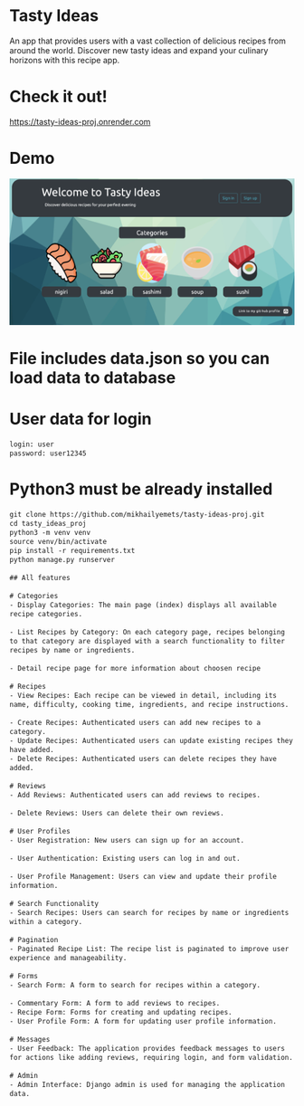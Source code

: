 # Tasty Ideas

An app that provides users with a vast collection of delicious recipes from around the world. Discover new tasty ideas and expand your culinary horizons with this recipe app.

# Check it out!

https://tasty-ideas-proj.onrender.com
 
# Demo 
![Website Interface](demo.png)

# File includes data.json so you can load data to database

# User data for login

    login: user
    password: user12345

# Python3 must be already installed

``` shell
git clone https://github.com/mikhailyemets/tasty-ideas-proj.git
cd tasty_ideas_proj
python3 -m venv venv
source venv/bin/activate
pip install -r requirements.txt
python manage.py runserver

## All features

# Categories
- Display Categories: The main page (index) displays all available recipe categories.

- List Recipes by Category: On each category page, recipes belonging to that category are displayed with a search functionality to filter recipes by name or ingredients.

- Detail recipe page for more information about choosen recipe

# Recipes
- View Recipes: Each recipe can be viewed in detail, including its name, difficulty, cooking time, ingredients, and recipe instructions.

- Create Recipes: Authenticated users can add new recipes to a category.
- Update Recipes: Authenticated users can update existing recipes they have added.
- Delete Recipes: Authenticated users can delete recipes they have added.

# Reviews
- Add Reviews: Authenticated users can add reviews to recipes.

- Delete Reviews: Users can delete their own reviews.

# User Profiles
- User Registration: New users can sign up for an account.

- User Authentication: Existing users can log in and out.

- User Profile Management: Users can view and update their profile information.

# Search Functionality
- Search Recipes: Users can search for recipes by name or ingredients within a category.

# Pagination
- Paginated Recipe List: The recipe list is paginated to improve user experience and manageability.

# Forms
- Search Form: A form to search for recipes within a category.

- Commentary Form: A form to add reviews to recipes.
- Recipe Form: Forms for creating and updating recipes.
- User Profile Form: A form for updating user profile information.

# Messages
- User Feedback: The application provides feedback messages to users for actions like adding reviews, requiring login, and form validation.

# Admin
- Admin Interface: Django admin is used for managing the application data.


